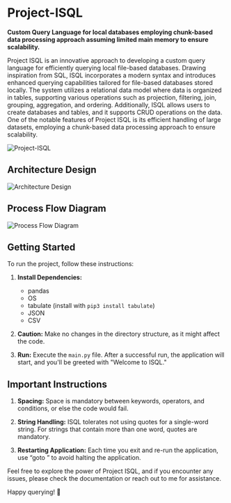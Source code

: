 # Project-ISQL

**Custom Query Language for local databases employing chunk-based data processing approach assuming limited main memory to ensure scalability.**

Project ISQL is an innovative approach to developing a custom query language for efficiently querying local file-based databases. Drawing inspiration from SQL, ISQL incorporates a modern syntax and introduces enhanced querying capabilities tailored for file-based databases stored locally. The system utilizes a relational data model where data is organized in tables, supporting various operations such as projection, filtering, join, grouping, aggregation, and ordering. Additionally, ISQL allows users to create databases and tables, and it supports CRUD operations on the data. One of the notable features of Project ISQL is its efficient handling of large datasets, employing a chunk-based data processing approach to ensure scalability.

![Project-ISQL](https://github.com/sujith-kamme/Project-ISQL/assets/142932988/68c9a365-5486-4687-9b59-8147d0696e03)

## Architecture Design

![Architecture Design](https://github.com/sujith-kamme/Project-ISQL/assets/142932988/ca297286-95de-4687-81b3-3ed4cefa8060)

## Process Flow Diagram

![Process Flow Diagram](https://github.com/sujith-kamme/Project-ISQL/assets/142932988/7e24ff0e-146a-4277-9988-a4e704f75469)

## Getting Started

To run the project, follow these instructions:

1. **Install Dependencies:**
   - pandas
   - OS
   - tabulate (install with `pip3 install tabulate`)
   - JSON
   - CSV

2. **Caution:**
   Make no changes in the directory structure, as it might affect the code.

3. **Run:**
   Execute the `main.py` file. After a successful run, the application will start, and you'll be greeted with "Welcome to ISQL."

## Important Instructions

1. **Spacing:**
   Space is mandatory between keywords, operators, and conditions, or else the code would fail.

2. **String Handling:**
   ISQL tolerates not using quotes for a single-word string. For strings that contain more than one word, quotes are mandatory.

3. **Restarting Application:**
   Each time you exit and re-run the application, use “goto <database name>” to avoid halting the application.

Feel free to explore the power of Project ISQL, and if you encounter any issues, please check the documentation or reach out to me for assistance.

Happy querying! 🚀
